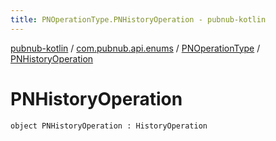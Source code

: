 ```yaml
---
title: PNOperationType.PNHistoryOperation - pubnub-kotlin
---
```


[pubnub-kotlin](../../index.html) / [com.pubnub.api.enums](../index.html) / [PNOperationType](index.html) / [PNHistoryOperation](./-p-n-history-operation.html)

# PNHistoryOperation

`object PNHistoryOperation : HistoryOperation`